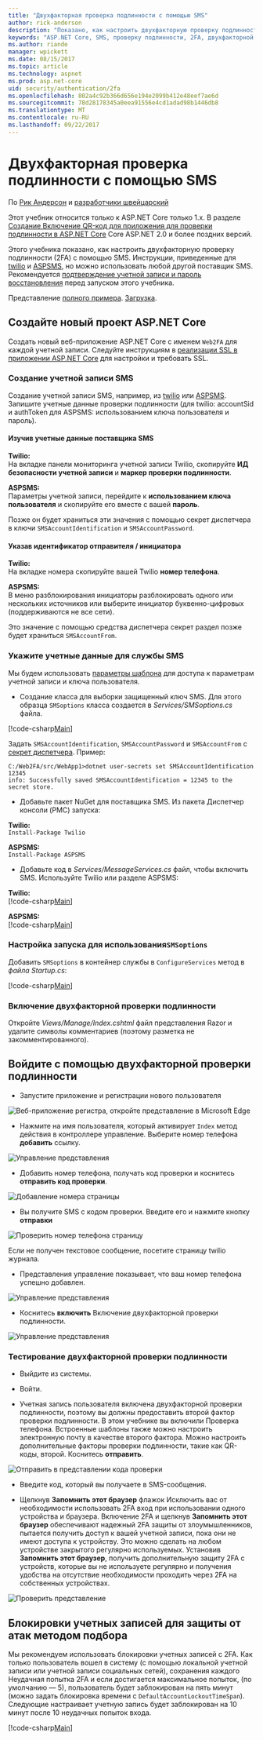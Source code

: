 ```yaml
---
title: "Двухфакторная проверка подлинности с помощью SMS"
author: rick-anderson
description: "Показано, как настроить двухфакторную проверку подлинности (2FA) с ASP.NET Core"
keywords: "ASP.NET Core, SMS, проверку подлинности, 2FA, двухфакторной проверки подлинности, двухфакторной проверки подлинности"
ms.author: riande
manager: wpickett
ms.date: 08/15/2017
ms.topic: article
ms.technology: aspnet
ms.prod: asp.net-core
uid: security/authentication/2fa
ms.openlocfilehash: 802a4c92b366d656e194e2099b412e48eef7ae6d
ms.sourcegitcommit: 78d28178345a0eea91556e4cd1adad98b1446db8
ms.translationtype: MT
ms.contentlocale: ru-RU
ms.lasthandoff: 09/22/2017
---
```

# <a name="two-factor-authentication-with-sms"></a>Двухфакторная проверка подлинности с помощью SMS

По [Рик Андерсон](https://twitter.com/RickAndMSFT) и [разработчики швейцарский](https://github.com/Swiss-Devs)

Этот учебник относится только к ASP.NET Core только 1.x. В разделе [Создание Включение QR-код для приложения для проверки подлинности в ASP.NET Core](xref:security/authentication/identity-enable-qrcodes) Core ASP.NET 2.0 и более поздних версий.

Этого учебника показано, как настроить двухфакторную проверку подлинности (2FA) с помощью SMS. Инструкции, приведенные для [twilio](https://www.twilio.com/) и [ASPSMS](https://www.aspsms.com/asp.net/identity/core/testcredits/), но можно использовать любой другой поставщик SMS. Рекомендуется [подтверждение учетной записи и пароль восстановления](accconfirm.md) перед запуском этого учебника.

Представление [полного примера](https://github.com/aspnet/Docs/tree/master/aspnetcore/security/authentication/2fa/sample/Web2FA). [Загрузка](xref:tutorials/index#how-to-download-a-sample).

## <a name="create-a-new-aspnet-core-project"></a>Создайте новый проект ASP.NET Core

Создать новый веб-приложение ASP.NET Core с именем `Web2FA` для каждой учетной записи. Следуйте инструкциям в [реализации SSL в приложении ASP.NET Core](xref:security/enforcing-ssl) для настройки и требовать SSL.

### <a name="create-an-sms-account"></a>Создание учетной записи SMS

Создание учетной записи SMS, например, из [twilio](https://www.twilio.com/) или [ASPSMS](https://www.aspsms.com/asp.net/identity/core/testcredits/). Запишите учетные данные проверки подлинности (для twilio: accountSid и authToken для ASPSMS: использованием ключа пользователя и пароль).

#### <a name="figuring-out-sms-provider-credentials"></a>Изучив учетные данные поставщика SMS

**Twilio:**  
На вкладке панели мониторинга учетной записи Twilio, скопируйте **ИД безопасности учетной записи** и **маркер проверки подлинности**.

**ASPSMS:**  
Параметры учетной записи, перейдите к **использованием ключа пользователя** и скопируйте его вместе с вашей **пароль**.

Позже он будет храниться эти значения с помощью секрет диспетчера в ключи `SMSAccountIdentification` и `SMSAccountPassword`.

#### <a name="specifying-senderid--originator"></a>Указав идентификатор отправителя / инициатора

**Twilio:**  
На вкладке номера скопируйте вашей Twilio **номер телефона**. 

**ASPSMS:**  
В меню разблокирования инициаторы разблокировать одного или нескольких источников или выберите инициатор буквенно-цифровых (поддерживаются не все сети). 

Это значение с помощью средства диспетчера секрет раздел позже будет храниться `SMSAccountFrom`.


### <a name="provide-credentials-for-the-sms-service"></a>Укажите учетные данные для службы SMS

Мы будем использовать [параметры шаблона](xref:fundamentals/configuration#options-config-objects) для доступа к параметрам учетной записи и ключа пользователя. 

   * Создание класса для выборки защищенный ключ SMS. Для этого образца `SMSoptions` класса создается в *Services/SMSoptions.cs* файла.

[!code-csharp[Main](2fa/sample/Web2FA/Services/SMSoptions.cs)]

Задать `SMSAccountIdentification`, `SMSAccountPassword` и `SMSAccountFrom` с [секрет диспетчера](xref:security/app-secrets). Пример:

```none
C:/Web2FA/src/WebApp1>dotnet user-secrets set SMSAccountIdentification 12345
info: Successfully saved SMSAccountIdentification = 12345 to the secret store.
```
* Добавьте пакет NuGet для поставщика SMS. Из пакета Диспетчер консоли (PMC) запуска:

**Twilio:**  
`Install-Package Twilio`

**ASPSMS:**  
`Install-Package ASPSMS`


* Добавьте код в *Services/MessageServices.cs* файл, чтобы включить SMS. Используйте Twilio или разделе ASPSMS:


**Twilio:**  
[!code-csharp[Main](2fa/sample/Web2FA/Services/MessageServices_twilio.cs)]

**ASPSMS:**  
[!code-csharp[Main](2fa/sample/Web2FA/Services/MessageServices_ASPSMS.cs)]

### <a name="configure-startup-to-use-smsoptions"></a>Настройка запуска для использования`SMSoptions`

Добавить `SMSoptions` в контейнер службы в `ConfigureServices` метод в *файла Startup.cs*:

[!code-csharp[Main](2fa/sample/Web2FA/Startup.cs?name=snippet1&highlight=4)]

### <a name="enable-two-factor-authentication"></a>Включение двухфакторной проверки подлинности

Откройте *Views/Manage/Index.cshtml* файл представления Razor и удалите символы комментариев (поэтому разметка не закомментированного).

## <a name="log-in-with-two-factor-authentication"></a>Войдите с помощью двухфакторной проверки подлинности

* Запустите приложение и регистрации нового пользователя

![Веб-приложение регистра, откройте представление в Microsoft Edge](2fa/_static/login2fa1.png)

* Нажмите на имя пользователя, который активирует `Index` метод действия в контроллере управление. Выберите номер телефона **добавить** ссылку.

![Управление представления](2fa/_static/login2fa2.png)

* Добавить номер телефона, получать код проверки и коснитесь **отправить код проверки**.

![Добавление номера страницы](2fa/_static/login2fa3.png)

* Вы получите SMS с кодом проверки. Введите его и нажмите кнопку **отправки**

![Проверить номер телефона страницу](2fa/_static/login2fa4.png)

Если не получен текстовое сообщение, посетите страницу twilio журнала.

* Представления управление показывает, что ваш номер телефона успешно добавлен.

![Управление представления](2fa/_static/login2fa5.png)

* Коснитесь **включить** Включение двухфакторной проверки подлинности.

![Управление представления](2fa/_static/login2fa6.png)

### <a name="test-two-factor-authentication"></a>Тестирование двухфакторной проверки подлинности

* Выйдите из системы.

* Войти.

* Учетная запись пользователя включена двухфакторной проверки подлинности, поэтому вы должны предоставить второй фактор проверки подлинности. В этом учебнике вы включили Проверка телефона. Встроенные шаблоны также можно настроить электронную почту в качестве второго фактора. Можно настроить дополнительные факторы проверки подлинности, такие как QR-коды, второй. Коснитесь **отправить**.

![Отправить в представлении кода проверки](2fa/_static/login2fa7.png)

* Введите код, который вы получаете в SMS-сообщения.

* Щелкнув **Запомнить этот браузер** флажок Исключить вас от необходимости использовать 2FA вход при использовании одного устройства и браузера. Включение 2FA и щелкнув **Запомнить этот браузер** обеспечивают надежный 2FA защиты от злоумышленников, пытается получить доступ к вашей учетной записи, пока они не имеют доступа к устройству. Это можно сделать на любом устройстве закрытого регулярно используемых. Установив **Запомнить этот браузер**, получить дополнительную защиту 2FA с устройств, которые вы не используете регулярно и получения удобства на отсутствие необходимости проходить через 2FA на собственных устройствах.

![Проверить представление](2fa/_static/login2fa8.png)

## <a name="account-lockout-for-protecting-against-brute-force-attacks"></a>Блокировки учетных записей для защиты от атак методом подбора

Мы рекомендуем использовать блокировки учетных записей с 2FA. Как только пользователь вошел в систему (с помощью локальной учетной записи или учетной записи социальных сетей), сохранения каждого Неудачная попытка 2FA и если достигается максимальное попыток, (по умолчанию — 5), пользователь будет заблокирован на пять минут (можно задать блокировка времени с `DefaultAccountLockoutTimeSpan`). Следующие настраивает учетную запись будет заблокирован на 10 минут после 10 неудачных попыток входа.

[!code-csharp[Main](2fa/sample/Web2FA/Startup.cs?name=snippet2&highlight=13-17)] 
